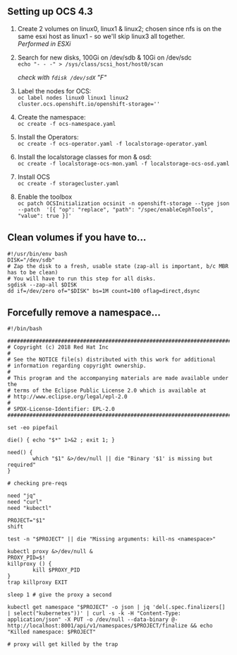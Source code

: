 ## Setting up OCS 4.3

1. Create 2 volumes on linux0, linux1 & linux2; chosen since nfs is on the same esxi host as linux1 - so we'll skip linux3 all together. \
   *Performed in ESXi*

2. Search for new disks, 100Gi on /dev/sdb & 10Gi on /dev/sdc \
```echo "- - -" > /sys/class/scsi_host/host0/scan```

   _check with ```fdisk /dev/sdX``` "F"_

3. Label the nodes for OCS: \
```oc label nodes linux0 linux1 linux2 cluster.ocs.openshift.io/openshift-storage=''```

4. Create the namespace: \
```oc create -f ocs-namespace.yaml```

5. Install the Operators: \
```oc create -f ocs-operator.yaml -f localstorage-operator.yaml```

6. Install the localstorage classes for mon & osd: \
```oc create -f localstorage-ocs-mon.yaml -f localstorage-ocs-osd.yaml```

7. Install OCS \
```oc create -f storagecluster.yaml```

8. Enable the toolbox \
```oc patch OCSInitialization ocsinit -n openshift-storage --type json --patch  '[{ "op": "replace", "path": "/spec/enableCephTools", "value": true }]'```


## Clean volumes if you have to... 
```
#!/usr/bin/env bash
DISK="/dev/sdb"
# Zap the disk to a fresh, usable state (zap-all is important, b/c MBR has to be clean)
# You will have to run this step for all disks.
sgdisk --zap-all $DISK
dd if=/dev/zero of="$DISK" bs=1M count=100 oflag=direct,dsync
```

## Forcefully remove a namespace...
```
#!/bin/bash

###############################################################################
# Copyright (c) 2018 Red Hat Inc
#
# See the NOTICE file(s) distributed with this work for additional
# information regarding copyright ownership.
#
# This program and the accompanying materials are made available under the
# terms of the Eclipse Public License 2.0 which is available at
# http://www.eclipse.org/legal/epl-2.0
#
# SPDX-License-Identifier: EPL-2.0
###############################################################################

set -eo pipefail

die() { echo "$*" 1>&2 ; exit 1; }

need() {
        which "$1" &>/dev/null || die "Binary '$1' is missing but required"
}

# checking pre-reqs

need "jq"
need "curl"
need "kubectl"

PROJECT="$1"
shift

test -n "$PROJECT" || die "Missing arguments: kill-ns <namespace>"

kubectl proxy &>/dev/null &
PROXY_PID=$!
killproxy () {
        kill $PROXY_PID
}
trap killproxy EXIT

sleep 1 # give the proxy a second

kubectl get namespace "$PROJECT" -o json | jq 'del(.spec.finalizers[] | select("kubernetes"))' | curl -s -k -H "Content-Type: application/json" -X PUT -o /dev/null --data-binary @- http://localhost:8001/api/v1/namespaces/$PROJECT/finalize && echo "Killed namespace: $PROJECT"

# proxy will get killed by the trap
```

